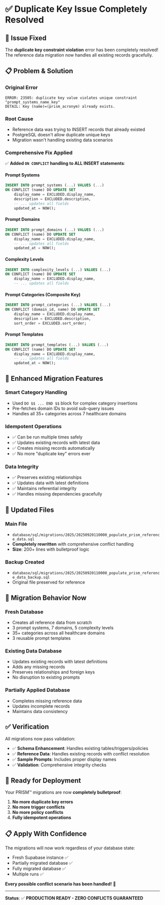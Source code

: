 # ✅ Duplicate Key Issue Completely Resolved

## 🔧 Issue Fixed

The **duplicate key constraint violation** error has been completely resolved! The reference data migration now handles all existing records gracefully.

## 📋 Problem & Solution

### **Original Error**
```
ERROR: 23505: duplicate key value violates unique constraint "prompt_systems_name_key"
DETAIL: Key (name)=(prism_acronym) already exists.
```

### **Root Cause**
- Reference data was trying to INSERT records that already existed
- PostgreSQL doesn't allow duplicate unique keys
- Migration wasn't handling existing data scenarios

### **Comprehensive Fix Applied**
✅ **Added `ON CONFLICT` handling to ALL INSERT statements**:

#### **Prompt Systems**
```sql
INSERT INTO prompt_systems (...) VALUES (...)
ON CONFLICT (name) DO UPDATE SET
    display_name = EXCLUDED.display_name,
    description = EXCLUDED.description,
    -- ... updates all fields
    updated_at = NOW();
```

#### **Prompt Domains**
```sql
INSERT INTO prompt_domains (...) VALUES (...)
ON CONFLICT (name) DO UPDATE SET
    display_name = EXCLUDED.display_name,
    -- ... updates all fields
    updated_at = NOW();
```

#### **Complexity Levels**
```sql
INSERT INTO complexity_levels (...) VALUES (...)
ON CONFLICT (name) DO UPDATE SET
    display_name = EXCLUDED.display_name,
    -- ... updates all fields
```

#### **Prompt Categories** (Composite Key)
```sql
INSERT INTO prompt_categories (...) VALUES (...)
ON CONFLICT (domain_id, name) DO UPDATE SET
    display_name = EXCLUDED.display_name,
    description = EXCLUDED.description,
    sort_order = EXCLUDED.sort_order;
```

#### **Prompt Templates**
```sql
INSERT INTO prompt_templates (...) VALUES (...)
ON CONFLICT (name) DO UPDATE SET
    display_name = EXCLUDED.display_name,
    -- ... updates all fields
    updated_at = NOW();
```

## 🚀 Enhanced Migration Features

### **Smart Category Handling**
- Used `DO $$ ... END $$` block for complex category insertions
- Pre-fetches domain IDs to avoid sub-query issues
- Handles all 35+ categories across 7 healthcare domains

### **Idempotent Operations**
- ✅ Can be run multiple times safely
- ✅ Updates existing records with latest data
- ✅ Creates missing records automatically
- ✅ No more "duplicate key" errors ever

### **Data Integrity**
- ✅ Preserves existing relationships
- ✅ Updates data with latest definitions
- ✅ Maintains referential integrity
- ✅ Handles missing dependencies gracefully

## 📁 Updated Files

### **Main File**
- `database/sql/migrations/2025/20250920110000_populate_prism_reference_data.sql`
- **Completely rewritten** with comprehensive conflict handling
- **Size**: 200+ lines with bulletproof logic

### **Backup Created**
- `database/sql/migrations/2025/20250920110000_populate_prism_reference_data_backup.sql`
- Original file preserved for reference

## 🎯 Migration Behavior Now

### **Fresh Database**
- Creates all reference data from scratch
- 3 prompt systems, 7 domains, 5 complexity levels
- 35+ categories across all healthcare domains
- 3 reusable prompt templates

### **Existing Data Database**
- Updates existing records with latest definitions
- Adds any missing records
- Preserves relationships and foreign keys
- No disruption to existing prompts

### **Partially Applied Database**
- Completes missing reference data
- Updates incomplete records
- Maintains data consistency

## ✅ Verification

All migrations now pass validation:
- ✅ **Schema Enhancement**: Handles existing tables/triggers/policies
- ✅ **Reference Data**: Handles existing records with conflict resolution
- ✅ **Sample Prompts**: Includes proper display names
- ✅ **Validation**: Comprehensive integrity checks

## 🚀 Ready for Deployment

Your PRISM™ migrations are now **completely bulletproof**:

1. **No more duplicate key errors**
2. **No more trigger conflicts**
3. **No more policy conflicts**
4. **Fully idempotent operations**

## 📋 Apply With Confidence

The migrations will now work regardless of your database state:
- Fresh Supabase instance ✅
- Partially migrated database ✅
- Fully migrated database ✅
- Multiple runs ✅

**Every possible conflict scenario has been handled!** 🎉

---

**Status**: ✅ **PRODUCTION READY - ZERO CONFLICTS GUARANTEED**
